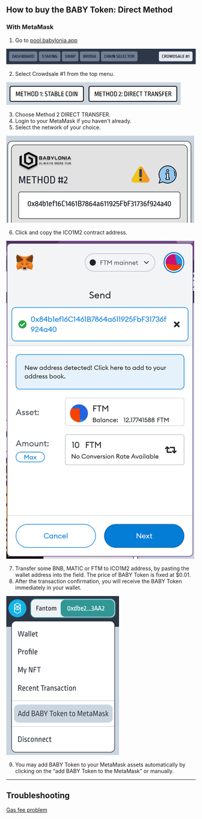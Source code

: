 
## How to buy the BABY Token: Direct Method

### With MetaMask

 1. Go to [pool.babylonia.app](pool.babylonia.app)

![selecting CROWDSALE #1](https://raw.githubusercontent.com/babyloniaapp/docs/main/assets/screenshot/Screenshot_pool.babylonia.app_Crowdsale1-02.png)

 2. Select Crowdsale #1 from the top menu.

![selecting METHOD 2](https://raw.githubusercontent.com/babyloniaapp/docs/main/assets/screenshot/Screenshot_pool.babylonia.app_Crowdsale1-03.png)

 3. Choose Method 2 DIRECT TRANSFER. 
 4. Login to your MetaMask if you haven't already.
 5. Select the network of your choice.

![Copying ICO address](https://raw.githubusercontent.com/babyloniaapp/docs/main/assets/screenshot/Screenshot_pool.babylonia.app_Crowdsale1-04.png)

 6. Click and copy the ICO1M2 contract address.

![Sending FTM token](https://raw.githubusercontent.com/babyloniaapp/docs/main/assets/screenshot/Screenshot_pool.babylonia.app_Crowdsale1-05.png)

 7. Transfer some BNB, MATIC or FTM to ICO1M2 address, by pasting the wallet address into the field. The price of BABY Token is fixed at $0.01.
 8. After the transaction confirmation, you will receive the BABY Token immediately in your wallet. 

![adding BABY Token to MetaMask](https://raw.githubusercontent.com/babyloniaapp/docs/main/assets/screenshot/Screenshot_pool.babylonia.app_Crowdsale1-06.png)

 9. You may add BABY Token to your MetaMask assets automatically by clicking on the “add BABY Token to the MetaMask” or manually.


<hr/>

## Troubleshooting
[Gas fee problem](network-transaction-error.md)
